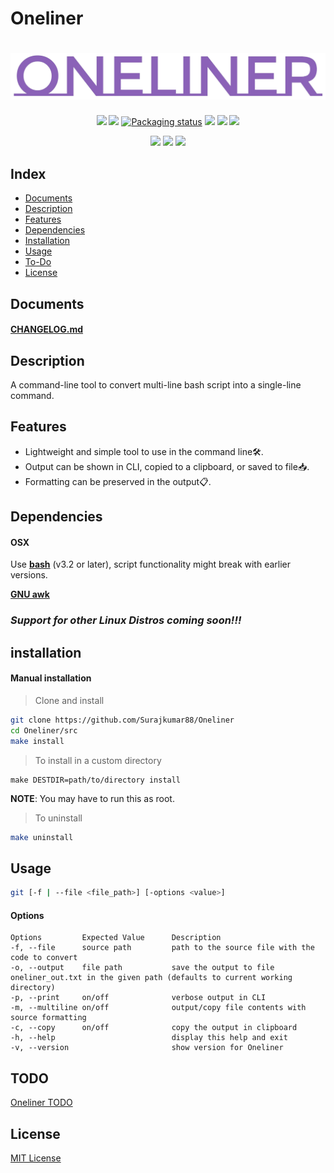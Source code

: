 #  Oneliner

# ![logo](imgs/oneliner-logo.png)

<p align="center">
<a href="./LICENSE"><img src="https://img.shields.io/badge/license-MIT-blue.svg"></a>
<a href="https://github.com/Surajkumar88/Oneliner/releases"><img src="https://img.shields.io/github/v/release/Surajkumar88/Oneliner"></a>
<a href="https://repology.org/metapackage/oneliner"><img src="https://repology.org/badge/tiny-repos/oneliner.svg" alt="Packaging status"></a>
<a href="https://tiswww.case.edu/php/chet/bash/bashtop.html"><img src="https://img.shields.io/badge/Bash-v3.2%5E-green?logo=GNU%20bash"></a>
<a href="https://github.com/Surajkumar88/Oneliner/actions/workflows/make_test.yml"><img src="https://github.com/Surajkumar88/Oneliner/actions/workflows/make_test.yml/badge.svg"></a>
<a href="https://github.com/Surajkumar88/Oneliner/actions/workflows/staging.yml"><img src="https://github.com/Surajkumar88/Oneliner/actions/workflows/staging.yml/badge.svg"></a>
</p>

<p align="center">
<a><img src="https://img.shields.io/badge/-OSX-grey?logo=apple"></a>
<a><img src="https://img.shields.io/badge/-Ubuntu-grey?logo=ubuntu"></a>
<a><img src="https://img.shields.io/badge/-Centos-grey?logo=centos"></a>
</p>

## Index

* [Documents](#documents)
* [Description](#description)
* [Features](#features)
* [Dependencies](#dependencies)
* [Installation](#installation)
* [Usage](#usage)
* [To-Do](#to-do)
* [License](#license)

## Documents

#### [CHANGELOG.md](CHANGELOG.md)

## Description

A command-line tool to convert multi-line bash script into a single-line command.

## Features

* Lightweight and simple tool to use in the command line🛠️.
* Output can be shown in CLI, copied to a clipboard, or saved to file📥.
* Formatting can be preserved in the output📋.

## Dependencies

#### OSX

Use **[bash](https://www.gnu.org/software/bash/)** (v3.2 or later), script functionality might break with earlier versions. 

**[GNU awk](https://www.gnu.org/software/gawk/)**

### *Support for other Linux Distros coming soon!!!*

## installation

#### Manual installation

> Clone and install 

```bash
git clone https://github.com/Surajkumar88/Oneliner
cd Oneliner/src
make install
```
> To install in a custom directory
```
make DESTDIR=path/to/directory install
```

**NOTE**: You may have to run this as root.
> To uninstall

```bash
make uninstall
```
## Usage
```bash
git [-f | --file <file_path>] [-options <value>]
```
#### Options

    Options         Expected Value      Description
    -f, --file      source path         path to the source file with the code to convert
    -o, --output    file path           save the output to file oneliner_out.txt in the given path (defaults to current working directory)
    -p, --print     on/off              verbose output in CLI
    -m, --multiline on/off              output/copy file contents with source formatting 
    -c, --copy      on/off              copy the output in clipboard 
    -h, --help                          display this help and exit
    -v, --version                       show version for Oneliner

## TODO

[Oneliner TODO](https://github.com/users/Surajkumar88/projects/2)

## License

[MIT License](LICENSE.md)

